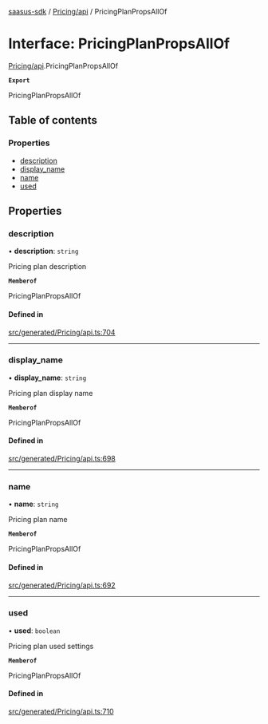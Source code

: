 [saasus-sdk](../README.md) / [Pricing/api](../modules/Pricing_api.md) / PricingPlanPropsAllOf

# Interface: PricingPlanPropsAllOf

[Pricing/api](../modules/Pricing_api.md).PricingPlanPropsAllOf

**`Export`**

PricingPlanPropsAllOf

## Table of contents

### Properties

- [description](Pricing_api.PricingPlanPropsAllOf.md#description)
- [display\_name](Pricing_api.PricingPlanPropsAllOf.md#display_name)
- [name](Pricing_api.PricingPlanPropsAllOf.md#name)
- [used](Pricing_api.PricingPlanPropsAllOf.md#used)

## Properties

### description

• **description**: `string`

Pricing plan description

**`Memberof`**

PricingPlanPropsAllOf

#### Defined in

[src/generated/Pricing/api.ts:704](https://github.com/saasus-platform/saasus-sdk-javascript/blob/6b95732/src/generated/Pricing/api.ts#L704)

___

### display\_name

• **display\_name**: `string`

Pricing plan display name

**`Memberof`**

PricingPlanPropsAllOf

#### Defined in

[src/generated/Pricing/api.ts:698](https://github.com/saasus-platform/saasus-sdk-javascript/blob/6b95732/src/generated/Pricing/api.ts#L698)

___

### name

• **name**: `string`

Pricing plan name

**`Memberof`**

PricingPlanPropsAllOf

#### Defined in

[src/generated/Pricing/api.ts:692](https://github.com/saasus-platform/saasus-sdk-javascript/blob/6b95732/src/generated/Pricing/api.ts#L692)

___

### used

• **used**: `boolean`

Pricing plan used settings

**`Memberof`**

PricingPlanPropsAllOf

#### Defined in

[src/generated/Pricing/api.ts:710](https://github.com/saasus-platform/saasus-sdk-javascript/blob/6b95732/src/generated/Pricing/api.ts#L710)
